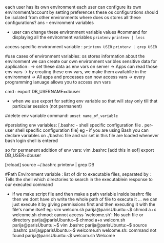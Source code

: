 each user has its own environment 
each user can configure its own environment/account by setting preferences
these os configurations should be isolated from other environments 
where does os stores all these configurations?
ans - environment variables

- user can change these environment variable values
#command for displaying all the environment variables 
`printenv`
`printenv | less`

access specific environment variable :
`printenv USER`
`printenv | grep USER` 

#use cases of environment variables:
os stores information about the environment 
we can create our own environment varibles
sensitive data for application :
-> set these data as env vars on server
-> Apps can read those env vars
-> by creating these env vars, we make them availablle in the environment
-> All apps and processes can now access vars
-> every programming lanuage allows you to access evn vars

cmd :
export DB_USERNAME=dbuser
* when we use export for setting env variable so that will stay only till that particular session (not permanent)

#delete env variable
command: `unset name_of_variable`

#persisting env variables:
[.bashrc - shell specific configuration file . per-user shell specific configuration file]
eg - if you are using Bash you can declare variables on ./bashrc file and var set in this file are loaded whenever bash login shell is entered 

so for permanent addition of  env vars:
vim .bashrc
[add this in eof]
export DB_USER=dbuser

[reload]
source ~/.bashrc
printenv | grep DB

#Path Environment variable :
list of dir to executable files, separated by :
Tells the shell which directories to search in the executablein response to our executed command

* if we make script file and then make a path variable inside bashrc file then we dont have oh write the whole path of file to execute it ... we can just execute it by giving permissions first and then executing it with the file's name itself
eg:
vim welcom.sh
parija@parisUbuntu:~$ chmod a+x welcome.sh
chmod: cannot access 'welcome.sh': No such file or directory
parija@parisUbuntu:~$ chmod a+x welcom.sh
parija@parisUbuntu:~$ vim .bashrc
parija@parisUbuntu:~$ source .bashrc
parija@parisUbuntu:~$ welcome.sh
welcome.sh: command not found
parija@parisUbuntu:~$ welcom.sh
Welcome





